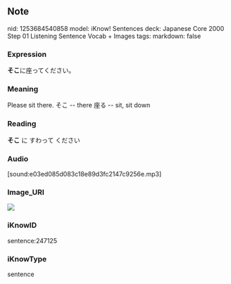 ## Note
nid: 1253684540858
model: iKnow! Sentences
deck: Japanese Core 2000 Step 01 Listening Sentence Vocab + Images
tags: 
markdown: false

### Expression
<!DOCTYPE html>
<title></title>
<b>そこ</b>に座ってください。



### Meaning
Please sit there.
そこ -- there
座る -- sit, sit down

### Reading
<!DOCTYPE html>
<title></title>
<b>そこ</b> に すわって ください



### Audio
[sound:e03ed085d083c18e89d3fc2147c9256e.mp3]

### Image_URI
<!DOCTYPE html>
<title></title>
<img src="4a64209a7c72d576d29c2a2f824803e5.jpg">



### iKnowID
sentence:247125

### iKnowType
sentence
